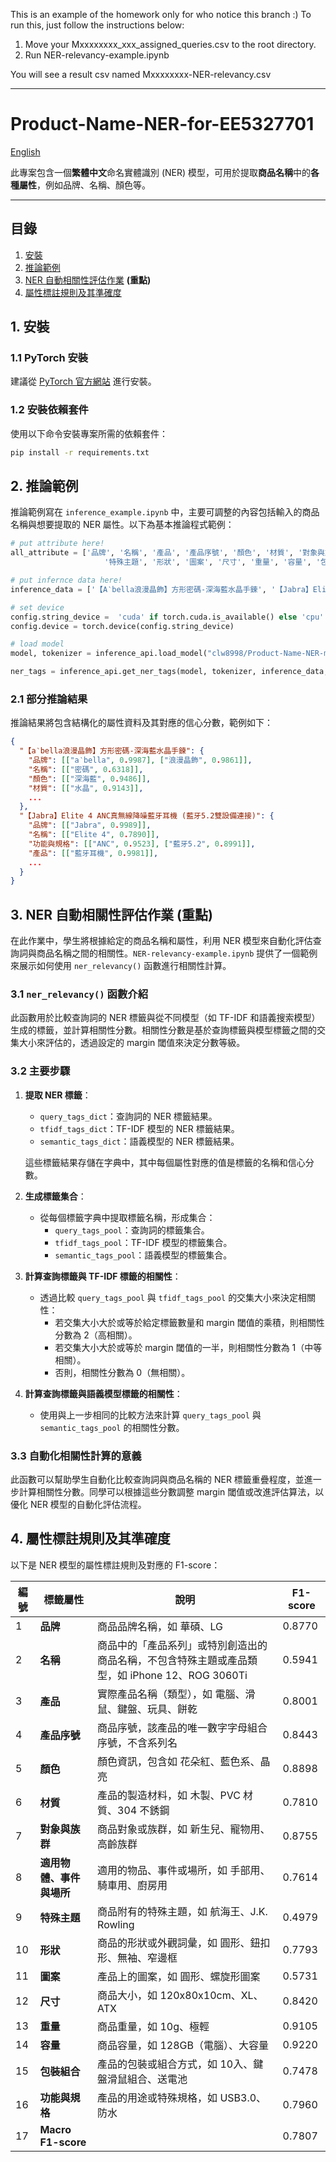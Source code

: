 This is an example of the homework only for who notice this branch :) To run this, just follow the instructions below:
1. Move your Mxxxxxxxx_xxx_assigned_queries.csv to the root directory.
2. Run NER-relevancy-example.ipynb

You will see a result csv named Mxxxxxxxx-NER-relevancy.csv

---

# Product-Name-NER-for-EE5327701

[English](./README_en.md)

此專案包含一個**繁體中文**命名實體識別 (NER) 模型，可用於提取**商品名稱**中的**各種屬性**，例如品牌、名稱、顏色等。

---

## 目錄

1. [安裝](#1-安裝)
2. [推論範例](#2-推論範例)
3. [NER 自動相關性評估作業](#3-ner-自動相關性評估作業) **(重點)**
4. [屬性標註規則及其準確度](#4-屬性標註規則及其準確度)

## 1. 安裝

### 1.1 PyTorch 安裝

建議從 [PyTorch 官方網站](https://pytorch.org/get-started/locally/) 進行安裝。

### 1.2 安裝依賴套件

使用以下命令安裝專案所需的依賴套件：

```bash
pip install -r requirements.txt
```

## 2. 推論範例

推論範例寫在 `inference_example.ipynb` 中，主要可調整的內容包括輸入的商品名稱與想要提取的 NER 屬性。以下為基本推論程式範例：

```python
# put attribute here!
all_attribute = ['品牌', '名稱', '產品', '產品序號', '顏色', '材質', '對象與族群', '適用物體、事件與場所', 
                     '特殊主題', '形狀', '圖案', '尺寸', '重量', '容量', '包裝組合', '功能與規格']

# put infernce data here!
inference_data = ['【A‵bella浪漫晶飾】方形密碼-深海藍水晶手鍊', '【Jabra】Elite 4 ANC真無線降噪藍牙耳機 (藍牙5.2雙設備連接)']

# set device
config.string_device =  'cuda' if torch.cuda.is_available() else 'cpu'
config.device = torch.device(config.string_device)

# load model
model, tokenizer = inference_api.load_model("clw8998/Product-Name-NER-model", device=config.device)

ner_tags = inference_api.get_ner_tags(model, tokenizer, inference_data, all_attribute)
```

### 2.1 部分推論結果

推論結果將包含結構化的屬性資料及其對應的信心分數，範例如下：

```json
{
  "【a‵bella浪漫晶飾】方形密碼-深海藍水晶手鍊": {
    "品牌": [["a‵bella", 0.9987], ["浪漫晶飾", 0.9861]],
    "名稱": [["密碼", 0.6318]],
    "顏色": [["深海藍", 0.9486]],
    "材質": [["水晶", 0.9143]],
    ...
  },
  "【Jabra】Elite 4 ANC真無線降噪藍牙耳機 (藍牙5.2雙設備連接)": {
    "品牌": [["Jabra", 0.9989]],
    "名稱": [["Elite 4", 0.7890]],
    "功能與規格": [["ANC", 0.9523], ["藍牙5.2", 0.8991]],
    "產品": [["藍牙耳機", 0.9981]],
    ...
  }
}
```

## 3. NER 自動相關性評估作業 **(重點)**

在此作業中，學生將根據給定的商品名稱和屬性，利用 NER 模型來自動化評估查詢詞與商品名稱之間的相關性。`NER-relevancy-example.ipynb` 提供了一個範例來展示如何使用 `ner_relevancy()` 函數進行相關性計算。

### 3.1 `ner_relevancy()` 函數介紹

此函數用於比較查詢詞的 NER 標籤與從不同模型（如 TF-IDF 和語義搜索模型）生成的標籤，並計算相關性分數。相關性分數是基於查詢標籤與模型標籤之間的交集大小來評估的，透過設定的 margin 閾值來決定分數等級。

### 3.2 主要步驟

1. **提取 NER 標籤**：
   - `query_tags_dict`：查詢詞的 NER 標籤結果。
   - `tfidf_tags_dict`：TF-IDF 模型的 NER 標籤結果。
   - `semantic_tags_dict`：語義模型的 NER 標籤結果。
   
   這些標籤結果存儲在字典中，其中每個屬性對應的值是標籤的名稱和信心分數。

2. **生成標籤集合**：
   - 從每個標籤字典中提取標籤名稱，形成集合：
     - `query_tags_pool`：查詢詞的標籤集合。
     - `tfidf_tags_pool`：TF-IDF 模型的標籤集合。
     - `semantic_tags_pool`：語義模型的標籤集合。

3. **計算查詢標籤與 TF-IDF 標籤的相關性**：
   - 透過比較 `query_tags_pool` 與 `tfidf_tags_pool` 的交集大小來決定相關性：
     - 若交集大小大於或等於給定標籤數量和 margin 閾值的乘積，則相關性分數為 2（高相關）。
     - 若交集大小大於或等於 margin 閾值的一半，則相關性分數為 1（中等相關）。
     - 否則，相關性分數為 0（無相關）。

4. **計算查詢標籤與語義模型標籤的相關性**：
   - 使用與上一步相同的比較方法來計算 `query_tags_pool` 與 `semantic_tags_pool` 的相關性分數。

### 3.3 自動化相關性計算的意義

此函數可以幫助學生自動化比較查詢詞與商品名稱的 NER 標籤重疊程度，並進一步計算相關性分數。同學可以根據這些分數調整 margin 閾值或改進評估算法，以優化 NER 模型的自動化評估流程。

## 4. 屬性標註規則及其準確度

以下是 NER 模型的屬性標註規則及對應的 F1-score：

| 編號 | 標籤屬性            | 說明                                                                                          | F1-score |
|-----|-------------------|---------------------------------------------------------------------------------------------|-------|
| 1   | **品牌**            | 商品品牌名稱，如 華碩、LG                                                                     | 0.8770 |
| 2   | **名稱**            | 商品中的「產品系列」或特別創造出的商品名稱，不包含特殊主題或產品類型，如 iPhone 12、ROG 3060Ti | 0.5941 |
| 3   | **產品**            | 實際產品名稱（類型），如 電腦、滑鼠、鍵盤、玩具、餅乾                                         | 0.8001 |
| 4   | **產品序號**        | 商品序號，該產品的唯一數字字母組合序號，不含系列名                                             | 0.8443 |
| 5   | **顏色**            | 顏色資訊，包含如 花朵紅、藍色系、晶亮                                                            | 0.8898 |
| 6   | **材質**            | 產品的製造材料，如 木製、PVC 材質、304 不銹鋼                                                   | 0.7810 |
| 7   | **對象與族群**        | 商品對象或族群，如 新生兒、寵物用、高齡族群                                                    | 0.8755 |
| 8   | **適用物體、事件與場所** | 適用的物品、事件或場所，如 手部用、騎車用、廚房用                                             | 0.7614 |
| 9   | **特殊主題**        | 商品附有的特殊主題，如 航海王、J.K. Rowling                                                     | 0.4979 |
| 10  | **形狀**            | 商品的形狀或外觀詞彙，如 圓形、鈕扣形、無袖、窄邊框                                             | 0.7793 |
| 11  | **圖案**            | 產品上的圖案，如 圓形、螺旋形圖案                                                             | 0.5731 |
| 12  | **尺寸**            | 商品大小，如 120x80x10cm、XL、ATX                                                              | 0.8420 |
| 13  | **重量**            | 商品重量，如 10g、極輕                                                                       | 0.9105 |
| 14  | **容量**            | 商品容量，如 128GB（電腦）、大容量                                                             | 0.9220 |
| 15  | **包裝組合**        | 產品的包裝或組合方式，如 10入、鍵盤滑鼠組合、送電池                                             | 0.7478 |
| 16  | **功能與規格**        | 產品的用途或特殊規格，如 USB3.0、防水                                                          | 0.7960 |
| 17  | **Macro F1-score**   |                                                                                             | 0.7807 |